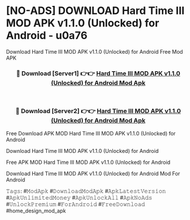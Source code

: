 # [NO-ADS] DOWNLOAD Hard Time III MOD APK v1.1.0 (Unlocked) for Android - u0a76
Download Hard Time III MOD APK v1.1.0 (Unlocked) for Android Free Mod APK

<div align="center">
<h3>🔴 Download [Server1] 👉👉 <a href="https://apk-comot.site?title=Hard_Time_III_MOD_APK_v1.1.0_(Unlocked)_for_Android">Hard Time III MOD APK v1.1.0 (Unlocked) for Android Mod Apk</a></h3><br>

<h3>🔴 Download [Server2] 👉👉 <a href="https://apk-comot.site?title=Hard_Time_III_MOD_APK_v1.1.0_(Unlocked)_for_Android">Hard Time III MOD APK v1.1.0 (Unlocked) for Android Mod Apk</a></h3>
</div>


Free Download APK MOD Hard Time III MOD APK v1.1.0 (Unlocked) for Android

Download Hard Time III MOD APK v1.1.0 (Unlocked) for Android 

Free APK MOD Hard Time III MOD APK v1.1.0 (Unlocked) for Android 

Download Hard Time III MOD APK v1.1.0 (Unlocked) for Android Mod For Android

𝚃𝚊𝚐𝚜: #𝙼𝚘𝚍𝙰𝚙𝚔 #𝙳𝚘𝚠𝚗𝚕𝚘𝚊𝚍𝙼𝚘𝚍𝙰𝚙𝚔 #𝙰𝚙𝚔𝙻𝚊𝚝𝚎𝚜𝚝𝚅𝚎𝚛𝚜𝚒𝚘𝚗 #𝙰𝚙𝚔𝚄𝚗𝚕𝚒𝚖𝚒𝚝𝚎𝚍𝙼𝚘𝚗𝚎𝚢 #𝙰𝚙𝚔𝚄𝚗𝚕𝚘𝚌𝚔𝙰𝚕𝚕 #𝙰𝚙𝚔𝙽𝚘𝙰𝚍𝚜 #𝚄𝚗𝚕𝚘𝚌𝚔𝙿𝚛𝚎𝚖𝚒𝚞𝚖 #𝙵𝚘𝚛𝙰𝚗𝚍𝚛𝚘𝚒𝚍 #𝙵𝚛𝚎𝚎𝙳𝚘𝚠𝚗𝚕𝚘𝚊𝚍 #home_design_mod_apk